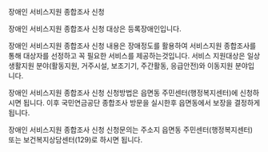 장애인 서비스지원 종합조사 신청


장애인 서비스지원 종합조사 신청 대상은 등록장애인입니다.


장애인 서비스지원 종합조사 신청 내용은 장애정도를 활용하여 서비스지원 종합조사를 통해 대상자를 선정하고 꼭 필요한 서비스를 제공하는것입니다. 서비스 지원대상은 일상생활지원 분야(활동지원, 거주시설, 보조기기, 주간활동, 응급안전)와 
이동지원 분야입니다.


장애인 서비스지원 종합조사 신청 신청방법은 읍면동 주민센터(행정복지센터)에 신청하시면 됩니다. 이후 국민연금공단 종합조사 방문을 실시한후 읍면동에서 보장을 결정하게 됩니다.


장애인 서비스지원 종합조사 신청 신청문의는 주소지 읍면동 주민센터(행정복지센터) 또는 보건복지상담센터(129)로 하시면 됩니다.